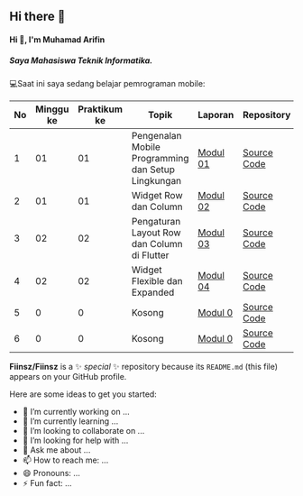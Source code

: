 ## Hi there 👋

#### Hi 👋, I'm Muhamad Arifin 
##### Saya Mahasiswa Teknik Informatika.

💻Saat ini saya sedang belajar pemrograman mobile:

| No  | Minggu ke  | Praktikum ke  | Topik  | Laporan | Repository |
| ------------ | ------------ | ------------ | ------------ | ------------ | ------------ | 
|  1 | 01  | 01  | Pengenalan Mobile Programming dan Setup Lingkungan  | [Modul 01](https://docs.google.com/document/d/1aVRJTNYvTpJY1oBlYQX1pxzbSQFfJ98n/edit?usp=sharing&ouid=104944616880503288967&rtpof=true&sd=true "Modul 01") | [Source Code](https://github.com/Fiinsz/Modul1-mobile) |
|  2 | 01  | 01  | Widget Row dan Column | [Modul 02](https://docs.google.com/document/d/1bAyuU6jrKHtkA4Xj5qt7JtetDfKI22JQ/edit?usp=sharing&ouid=104944616880503288967&rtpof=true&sd=true "Modul 02")| [Source Code](https://github.com/dickadty/modul2-mobile "Repository") |
|  3 | 02  | 02  | Pengaturan Layout Row dan Column di Flutter  | [Modul 03](https://docs.google.com/document/d/1xG5zvKOgwrAXow-jxBnv22rApHQjhqTO/edit?usp=sharing&ouid=104944616880503288967&rtpof=true&sd=true "Modul 03")| [Source Code](https://github.com/dickadty/modul3-mobile "Repository") |
|  4 | 02  | 02  | Widget Flexible dan Expanded  | [Modul 04](https://docs.google.com/document/d/11raVMCJFUIHBD0Df23qXv1r68YZ6I8C1/edit?usp=sharing&ouid=104944616880503288967&rtpof=true&sd=true "Modul 04")| [Source Code](https://github.com/dickadty/modul4-mobile "Repository") |
|  5 | 0  | 0  | Kosong | [Modul 0](https://docs.google.com/document/d/11raVMCJFUIHBD0Df23qXv1r68YZ6I8C1/edit?usp=sharing&ouid=104944616880503288967&rtpof=true&sd=true "Modul 04")| [Source Code](https://github.com/dickadty/modul1-mobile "Repository") |
|  6 | 0  | 0  | Kosong | [Modul 0](https://docs.google.com/document/d/11raVMCJFUIHBD0Df23qXv1r68YZ6I8C1/edit?usp=sharing&ouid=104944616880503288967&rtpof=true&sd=true "Modul 04")| [Source Code](https://github.com/dickadty/modul1-mobile "Repository") |


**Fiinsz/Fiinsz** is a ✨ _special_ ✨ repository because its `README.md` (this file) appears on your GitHub profile.

Here are some ideas to get you started:

- 🔭 I’m currently working on ...
- 🌱 I’m currently learning ...
- 👯 I’m looking to collaborate on ...
- 🤔 I’m looking for help with ...
- 💬 Ask me about ...
- 📫 How to reach me: ...
- 😄 Pronouns: ...
- ⚡ Fun fact: ...

